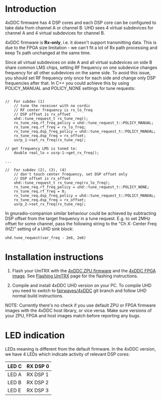 # Introduction #

4xDDC firmware has 4 DSP cores and each DSP core can be configured to take data from channel A or channel B. UHD sees 4 virtual subdevices for channel A and 4 virtual subdevices for channel B.

4xDDC firmware is **Rx-only**, i.e. it doesn't support transmitting data. This is due to the FPGA size limitation - we can't fit a lot of Rx path processing and keep Tx path unchanged at the same time.

Since all virtual subdevices on side A and all virtual subdevices on side B share common LMS chips, setting RF frequency on one subdevice changes frequency for all other subdevices on the same side. To avoid this issue, you should set RF frequency only once for each side and change only DSP frequencies after that. In C++ you could achieve this by using POLICY\_MANUAL and POLICY\_NONE settings for tune requests:

```

//  For subdev (1)
    // tune the receiver with no cordic
    // RF center frequency is rx_lo_freq
    // DSP offset is rx_offset
    uhd::tune_request_t rx_tune_req();
    rx_tune_req.rf_freq_policy = uhd::tune_request_t::POLICY_MANUAL;
    rx_tune_req.rf_freq = rx_lo_freq;
    rx_tune_req.dsp_freq_policy = uhd::tune_request_t::POLICY_MANUAL;
    rx_tune_req.dsp_freq = rx_offset;
    usrp_1->set_rx_freq(rx_tune_req);

// get frequency LMS is tuned to:
    double real_lo = usrp-1->get_rx_freq();

...

//  For subdev (2), (3), (4)
    // don't touch center frequency, set DSP offset only
    // DSP offset is rx_offset
    uhd::tune_request_t rx_tune_req(rx_lo_freq);
    rx_tune_req.rf_freq_policy = uhd::tune_request_t::POLICY_NONE;
    rx_tune_req.rf_freq = 0;
    rx_tune_req.dsp_freq_policy = uhd::tune_request_t::POLICY_MANUAL;
    rx_tune_req.dsp_freq = rx_offset;
    usrp_2->set_rx_freq(rx_tune_req);

```

In gnuradio-companion similar behaviour could be achieved by subtracting DSP offset from the target frequency in a tune request. E.g. to set 2MHz offset for some channel, pass the following string to the "Ch X: Center Freq (HZ)" setting of a UHD sink block:
```
uhd.tune_request(var_freq - 2e6, 2e6)
```

# Installation instructions #

1. Flash your UmTRX with the [4xDDC ZPU firmware](http://people.osmocom.org/ipse/umtrx-v2-4ddc/current/usrp2p_txrx_uhd.bin) and the [4xDDC FPGA image](http://people.osmocom.org/ipse/umtrx-v2-4ddc/current/u2plus_umtrx_v2.bin). See [Flashing UmTRX](FlashingUmTRX.md) page for the flashing instructions.

2. Compile and install 4xDDC UHD version on your PC. To compile UHD you need to switch to [fairwaves/4xDDC](https://github.com/fairwaves/UHD-Fairwaves/tree/fairwaves/4xDDC) git branch and follow UHD normal build instructions.

NOTE: Currently there's no check if you use default ZPU or FPGA firmware images with the 4xDDC host library, or vice versa. Make sure versions of your ZPU, FPGA and host images match before reporting any bugs.

# LED indication #

LEDs meaning is different from the default firmware. In the 4xDDC version, we have 4 LEDs which indicate activity of relevant DSP cores:

|LED С | RX DSP 0|
|:-----|:--------|
|LED A | RX DSP 1|
|LED B | RX DSP 2|
|LED E | RX DSP 3|